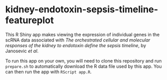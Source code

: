 # kidney-endotoxin-sepsis-timeline-featureplot

This R Shiny app makes viewing the expression of individual genes in the scRNA data associated with _The orchestrated cellular and molecular responses of the kidney to endotoxin define the sepsis timeline_, by Janosevic _et al_. 

To run this app on your own, you will need to clone this repository and run `prepare.sh` to automatically download the R data file used by this app. You can then run the app with `RScript app.R`.
